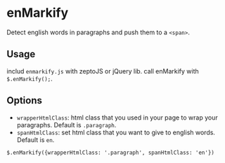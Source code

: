 enMarkify
=========

Detect english words in paragraphs and push them to a `<span>`.

## Usage
includ `enmarkify.js` with zeptoJS or jQuery lib.
call enMarkify with `$.enMarkify();`.

## Options
* `wrapperHtmlClass`: html class that you used in your page to wrap your paragraphs. Default is `.paragraph`.
* `spanHtmlClass`: set html class that you want to give to english words. Default is `en`.

`$.enMarkify({wrapperHtmlClass: '.paragraph', spanHtmlClass: 'en'})`


